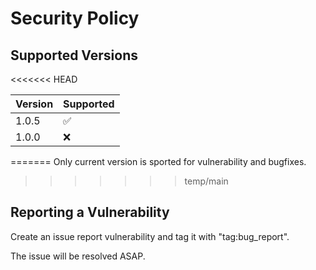 # Security Policy

## Supported Versions

<<<<<<< HEAD

| Version | Supported          |
| ------- | ------------------ |
| 1.0.5   | :white_check_mark: |
| 1.0.0   | :x:                |

=======
Only current version is sported for vulnerability and bugfixes.
>>>>>>> temp/main

## Reporting a Vulnerability

Create an issue report vulnerability and tag it with "tag:bug_report".

The issue will be resolved ASAP. 
